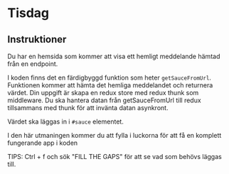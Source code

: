 # Tisdag

## Instruktioner

Du har en hemsida som kommer att visa ett hemligt meddelande hämtad från en endpoint.

I koden finns det en färdigbyggd funktion som heter ```getSauceFromUrl```. Funktionen kommer att
hämta det hemliga meddelandet och returnera värdet. Din uppgift är skapa
en redux store med redux thunk som middleware. Du ska hantera datan
från getSauceFromUrl till redux tillsammans med thunk för att invänta datan asynkront.

Värdet ska läggas in i ```#sauce``` elementet.

I den här utmaningen kommer du att fylla i luckorna för att få en komplett fungerande app i koden

TIPS: Ctrl + f och sök "FILL THE GAPS" för att se vad som behövs läggas till.